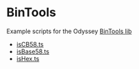 # BinTools

Example scripts for the Odyssey [BinTools lib](https://github.com/ava-labs/odyssey-docs/blob/master/build/tools/odysseyjs/classes/utils_bintools.bintools.md)

* [isCB58.ts](./isCB58.ts)
* [isBase58.ts](./isBase58.ts)
* [isHex.ts](./isHex.ts)

